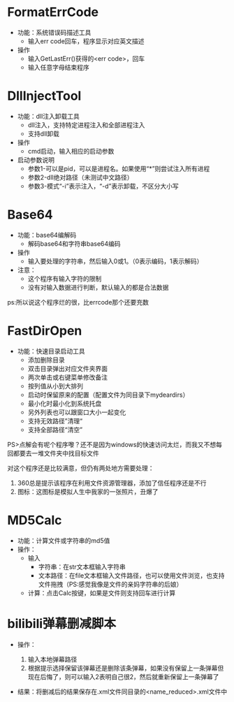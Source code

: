 # FormatErrCode

* 功能：系统错误码描述工具
  * 输入err code回车，程序显示对应英文描述
* 操作
  * 输入GetLastErr()获得的&lt;err code>，回车
  * 输入任意字母结束程序

# DllInjectTool

* 功能：dll注入卸载工具
  * dll注入，支持特定进程注入和全部进程注入
  * 支持dll卸载
* 操作
  * cmd启动，输入相应的启动参数
* 启动参数说明
  * 参数1-可以是pid，可以是进程名。如果使用“*”则尝试注入所有进程
  * 参数2-dll绝对路径（未测试中文路径）
  * 参数3-模式“-i”表示注入，“-d”表示卸载，不区分大小写

# Base64

* 功能：base64编解码
  * 解码base64和字符串base64编码
* 操作
  * 输入要处理的字符串，然后输入0或1。（0表示编码，1表示解码）
* 注意：
  * 这个程序有输入字符的限制
  * 没有对输入数据进行判断，默认输入的都是合法数据

ps:所以说这个程序烂的很，比errcode那个还要充数

# FastDirOpen

* 功能：快速目录启动工具
  * 添加删除目录
  * 双击目录弹出对应文件夹界面
  * 两次单击或右键菜单修改备注
  * 按列值从小到大排列
  * 启动时保留原来的配置（配置文件为同目录下mydeardirs）
  * 最小化时最小化到系统托盘
  * 另外列表也可以跟窗口大小一起变化
  * 支持无效路径”清理“
  * 支持全部路径“清空”

PS>点解会有呢个程序嚟？还不是因为windows的快速访问太烂，而我又不想每回都要去一堆文件夹中找目标文件

对这个程序还是比较满意，但仍有两处地方需要处理：

1. 360总是提示该程序在利用文件资源管理器，添加了信任程序还是不行
2. 图标：这图标是模拟人生中我家的一张照片，丑爆了

# MD5Calc

* 功能：计算文件或字符串的md5值
* 操作：
  * 输入
    * 字符串：在str文本框输入字符串
    * 文本路径：在file文本框输入文件路径，也可以使用文件浏览，也支持文件拖拽（PS:感觉我像是文件的亲妈字符串的后娘）
  * 计算：点击Calc按键，如果是文件则支持回车进行计算

# bilibili弹幕删减脚本

* 操作：
  1. 输入本地弹幕路径
  2. 根据提示选择保留该弹幕还是删除该条弹幕，如果没有保留上一条弹幕但现在后悔了，则可以输入2表明自己很2，然后就重新保留上一条弹幕了

* 结果：将删减后的结果保存在<name>.xml文件同目录的<name_reduced>.xml文件中